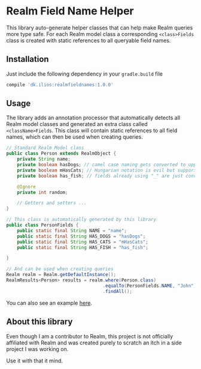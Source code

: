 # Realm Field Name Helper

This library auto-generate helper classes that can help make Realm queries more type safe.
For each Realm model class a corresponding `<class>Fields` class is created with static references
to all queryable field names.

## Installation

Just include the following dependency in your `gradle.build` file

```gradle
compile 'dk.ilios:realmfieldnames:1.0.0'
```

## Usage

The library adds an annotation processor that automatically detects all Realm model classes and
generated an extra class called `<className>Fields`. This class will contain static references
to all field names, which can then be used when creating queries.

```java
// Standard Realm Model class
public class Person extends RealmObject {
    private String name;
    private boolean hasDogs; // camel case naming gets converted to uppercase separated by "_"
    private boolean mHasCats; // Hungarian notation is evil but support for m starting prefix.
    private boolean has_fish; // fields already using "_" are just converted as they are.

    @Ignore
    private int random;

    // Getters and setters ...
}

// This class is automatically generated by this library
public class PersonFields {
    public static final String NAME = "name";
    public static final String HAS_DOGS = "hasDogs";
    public static final String HAS_CATS = "mHasCats";
    public static final String HAS_FISH = "has_fish";

}

// And can be used when creating queries
Realm realm = Realm.getDefaultInstance();
RealmResults<Person> results = realm.where(Person.class)
                                    .equalTo(PersonFields.NAME, "John")
                                    .findAll();
```

You can also see an example [here](/example).

## About this library

Even though I am a contributor to Realm, this project is not officially affiliated with Realm and
was created purely to scratch an itch in a side project I was working on.

Use it with that it mind.













